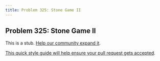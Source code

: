 ```yaml
---
title: Problem 325: Stone Game II
---
```

## Problem 325: Stone Game II

This is a stub. <a href='https://github.com/freecodecamp/guides/tree/master/src/pages/certifications/coding-interview-prep/project-euler/problem-325-stone-game-ii/index.md' target='_blank' rel='nofollow'>Help our community expand it</a>.

<a href='https://github.com/freecodecamp/guides/blob/master/README.md' target='_blank' rel='nofollow'>This quick style guide will help ensure your pull request gets accepted</a>.

<!-- The article goes here, in GitHub-flavored Markdown. Feel free to add YouTube videos, images, and CodePen/JSBin embeds  -->
